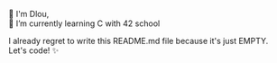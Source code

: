 🍋 I'm Dlou,<br>
💾 I’m currently learning C with 42 school

I already regret to write this README.md file because it's just EMPTY.<br>
Let's code! ✨

<!---
Dlouu/Dlouu is a ✨ special ✨ repository because its `README.md` (this file) appears on your GitHub profile.
You can click the Preview link to take a look at your changes.
--->
